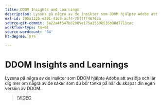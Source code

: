 ```yaml
---
title: DDOM Insights and Learnings
description: Lyssna på några av de insikter som DDOM hjälpte Adobe att avslöja och lär dig mer om några av de saker som du bör tänka på när du skapar din egen version av DDOM.
exl-id: 395a322b-e381-41d8-acf4-75ffff4676ca
source-git-commit: 5a22a4f547b02989e175a15598516b80d7711cac
workflow-type: tm+mt
source-wordcount: '64'
ht-degree: 87%

---
```


# DDOM Insights and Learnings

Lyssna på några av de insikter som DDOM hjälpte Adobe att avslöja och lär dig mer om några av de saker som du bör tänka på när du skapar din egen version av DDOM.

>[!VIDEO](https://video.tv.adobe.com/v/41693)
